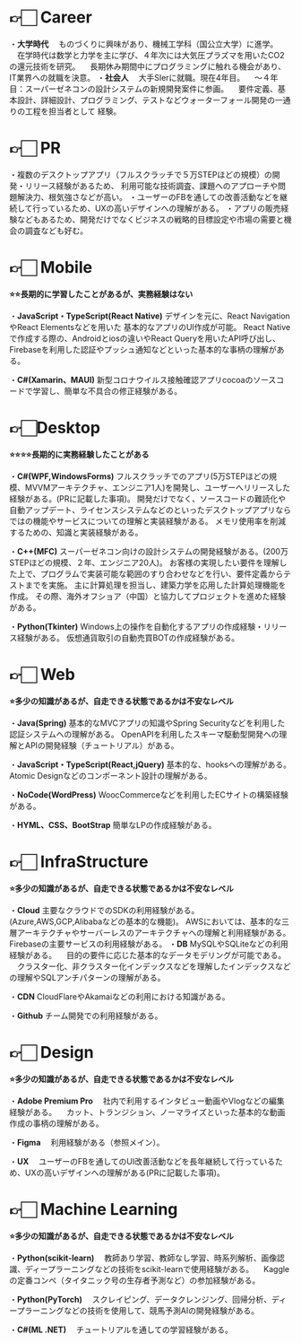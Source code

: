 # 👉🏻 Career
・**大学時代**
　ものづくりに興味があり、機械工学科（国公立大学）に進学。
　在学時代は数学と力学を主に学び、４年次には大気圧プラズマを用いたCO2の還元技術を研究。
　長期休み期間中にプログラミングに触れる機会があり、IT業界への就職を決意。
・**社会人**
　大手SIerに就職。現在4年目。
　～４年目：スーパーゼネコンの設計システムの新規開発案件に参画。
　要件定義、基本設計、詳細設計、プログラミング、テストなどウォーターフォール開発の一通りの工程を担当者として 経験。

# 👉🏻 PR
・複数のデスクトップアプリ（フルスクラッチで５万STEPほどの規模）の開発・リリース経験があるため、
 利用可能な技術調査、課題へのアプローチや問題解決力、根気強さなどが高い。
・ユーザーのFBを通しての改善活動などを継続して行っているため、UXの高いデザインへの理解がある。
・アプリの販売経験などもあるため、開発だけでなくビジネスの戦略的目標設定や市場の需要と機会の調査なども好む。

# 👉🏻 Mobile  
**⭐⭐長期的に学習したことがあるが、実務経験はない**

・**JavaScript・TypeScript(React Native)**
 デザインを元に、React NavigationやReact Elementsなどを用いた 基本的なアプリのUI作成が可能。
 React Nativeで作成する際の、Androidとiosの違いやReact Queryを用いたAPI呼び出し、Firebaseを利用した認証やプッシュ通知などといった基本的な事柄の理解がある。

・**C#(Xamarin、MAUI)**
新型コロナウイルス接触確認アプリcocoaのソースコードで学習し、簡単な不具合の修正経験がある。

# 👉🏻Desktop
**⭐⭐⭐⭐長期的に実務経験したことがある**

・**C#(WPF,WindowsForms)**
フルスクラッチでのアプリ(5万STEPほどの規模、MVVMアーキテクチャ、エンジニア1人)を開発し、ユーザーへリリースした経験がある。(PRに記載した事項)。
開発だけでなく、ソースコードの難読化や自動アップデート、ライセンスシステムなどのといったデスクトップアプリならではの機能やサービスについての理解と実装経験がある。
メモリ使用率を削減するための、知識と実装経験がある。

・**C++(MFC)**
スーパーゼネコン向けの設計システムの開発経験がある。(200万STEPほどの規模、２年、エンジニア20人)。
お客様の実現したい要件を理解した上で、プログラムで実装可能な範囲のすり合わせなどを行い、要件定義からテストまでを実施。
主に計算処理を担当し、建築力学を応用した計算処理機能を作成。
その際、海外オフショア（中国）と協力してプロジェクトを進めた経験がある。

・**Python(Tkinter)**
Windows上の操作を自動化するアプリの作成経験・リリース経験がある。
仮想通貨取引の自動売買BOTの作成経験がある。

# 👉🏻 Web
**⭐多少の知識があるが、自走できる状態であるかは不安なレベル**

・**Java(Spring)**
 基本的なMVCアプリの知識やSpring Securityなどを利用した認証システムへの理解がある。
OpenAPIを利用したスキーマ駆動型開発への理解とAPIの開発経験（チュートリアル）がある。

・**JavaScript・TypeScript(React,jQuery)**
基本的な、hooksへの理解がある。
Atomic Designなどのコンポーネント設計の理解がある。

・**NoCode(WordPress)**
WoocCommerceなどを利用したECサイトの構築経験がある。

・**HYML、CSS、BootStrap**
簡単なLPの作成経験がある。

# 👉🏻 InfraStructure
**⭐多少の知識があるが、自走できる状態であるかは不安なレベル**

・**Cloud**
  主要なクラウドでのSDKの利用経験がある。(Azure,AWS,GCP,Alibabaなどの基本的な機能)。
  AWSにおいては、基本的な三層アーキテクチャやサーバーレスのアーキテクチャへの理解と利用経験がある。
  Firebaseの主要サービスの利用経験がある。
・**DB**
  MySQLやSQLiteなどの利用経験がある。
　目的の要件に応じた基本的なデータモデリングが可能である。
　クラスター化、非クラスター化インデックスなどを理解したインデックスなどの理解やSQLアンチパターンの理解がある。

・**CDN**
 CloudFlareやAkamaiなどの利用における知識がある。

・**Github**
  チーム開発での利用経験がある。

# 👉🏻 Design
**⭐多少の知識があるが、自走できる状態であるかは不安なレベル**

・**Adobe Premium Pro**
　社内で利用するインタビュー動画やVlogなどの編集経験がある。
　カット、トランジション、ノーマライズといった基本的な動画作成の事柄の理解がある。

・**Figma**
　利用経験がある（参照メイン）。
    
・**UX**
　ユーザーのFBを通してのUI改善活動などを長年継続して行っているため、UXの高いデザインへの理解がある(PRに記載した事項)。
    
# 👉🏻 Machine Learning
**⭐多少の知識があるが、自走できる状態であるかは不安なレベル**

・**Python(scikit-learn)**
 　教師あり学習、教師なし学習、時系列解析、画像認識、ディープラーニングなどの技術をscikit-learnで使用経験がある。
 　Kaggleの定番コンペ（タイタニック号の生存者予測など）の参加経験がある。

・**Python(PyTorch)**
　スクレイピング、データクレンジング、回帰分析、ディープラーニングなどの技術を使用して、競馬予測AIの開発経験がある。

・**C#(ML .NET)**
  　チュートリアルを通しての学習経験がある。

